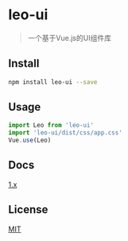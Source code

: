 # leo-ui

> 一个基于Vue.js的UI组件库

## Install

``` sh
npm install leo-ui --save
```

## Usage

```javascript
import Leo from 'leo-ui'
import 'leo-ui/dist/css/app.css'
Vue.use(Leo)
```

## Docs

[1.x](https://teacher-li.github.io/leo-ui/)

## License

[MIT](https://opensource.org/licenses/MIT)
